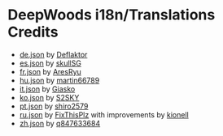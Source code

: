 # DeepWoods i18n/Translations Credits

 - [de.json](../i18n/de.json) by [Deflaktor](https://github.com/Deflaktor)
 - [es.json](../i18n/es.json) by [skullSG](https://forums.nexusmods.com/index.php?showuser=55091432)
 - [fr.json](../i18n/fr.json) by [AresRyu](https://forums.nexusmods.com/index.php?/user/31452340-aresryu/)
 - [hu.json](../i18n/hu.json) by [martin66789](https://www.nexusmods.com/users/27323031)
 - [it.json](../i18n/it.json) by [Giasko](https://github.com/Giasko0)
 - [ko.json](../i18n/ko.json) by [S2SKY](https://github.com/S2SKY)
 - [pt.json](../i18n/pt.json) by [shiro2579](https://github.com/shiro2579)
 - [ru.json](../i18n/ru.json) by [FixThisPlz](https://github.com/FixThisPlz) with improvements by [kionell](https://github.com/kionell)
 - [zh.json](../i18n/zh.json) by [q847633684](https://forums.nexusmods.com/index.php?showuser=76028173)
 